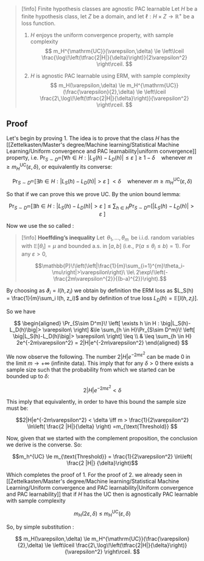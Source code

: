 
>[!info] Finite hypothesis classes are agnostic PAC learnable
> Let $H$ be a finite hypothesis class, let $Z$ be a domain, and let $\ell: H \times Z \to \mathbb{R}^+$ be a loss function.
>
> 1. $H$ enjoys the uniform convergence property, with sample complexity
>    $$
>    m_H^{\mathrm{UC}}(\varepsilon,\delta)
>    \le \left\lceil \frac{\log\!\left(\tfrac{2|H|}{\delta}\right)}{2\varepsilon^2} \right\rceil.
>    $$
>
> 2. $H$ is agnostic PAC learnable using ERM, with sample complexity
>    $$
>    m_H(\varepsilon,\delta) \le m_H^{\mathrm{UC}}(\frac{\varepsilon}{2},\delta) \le
>    \left\lceil \frac{2\,\log\!\left(\tfrac{2|H|}{\delta}\right)}{\varepsilon^2} \right\rceil.
>    $$

## Proof

Let's begin by proving 1.
The idea is to prove that the class $H$ has the [[Zettelkasten/Master's degree/Machine learning/Statistical Machine Learning/Uniform convergence and PAC learnability|uniform convergence]] property, i.e. $\Pr_{S\sim D^m}\! \left[ \forall h \in H : \big|L_S(h)-L_D(h)\big|\le \varepsilon\ \right]\ \ge\ 1-\delta\quad\text{whenever } m\ge m_H^{\mathrm{UC}}(\varepsilon,\delta)$, or equivalently its converse:

$$\Pr_{S\sim D^m}\! \left[ \exists h \in H : \big|L_S(h)-L_D(h)\big|> \varepsilon\ \right]\ <\delta\quad\text{whenever } m\ge m_H^{\mathrm{UC}}(\varepsilon,\delta)$$

So that if we can prove this we prove UC.
By the union bound lemma:

$$ \Pr_{S\sim D^m}\! \left[ \exists h \in H : \big|L_S(h)-L_D(h)\big|> \varepsilon\ \right] \le \sum_{h \in H}\Pr_{S\sim D^m}\! \left[ \big|L_S(h)-L_D(h)\big|> \varepsilon\ \right] $$

Now we use the so called :

> [!info] **Hoeffding’s inequality**
> Let $\,\theta_1,\ldots,\theta_m\,$ be i.i.d. random variables with $\mathbb{E}[\theta_i]=\mu$ and bounded a.s. in $[a,b]$ (i.e., $\mathbb{P}(a\le \theta_i \le b)=1$). For any $\varepsilon>0$,
>
> $$\mathbb{P}\!\left(\left|\frac{1}{m}\sum_{i=1}^{m}\theta_i-\mu\right|>\varepsilon\right)\ \le\ 2\exp\!\left(-\frac{2m\varepsilon^{2}}{(b-a)^{2}}\right).$$

By choosing as $\vartheta_i = l(h,z_i)$ we obtain by definition the ERM loss as $L_S(h) = \frac{1}{m}\sum_i l(h, z_i)$ and by definition of true loss $L_D(h) = \mathbb{E}[l(h,z_i)]$.

So we have

$$ 
\begin{aligned}
\Pr_{S\sim D^m}\! \left[ \exists h \in H : \big|L_S(h)-L_D(h)\big|> \varepsilon\ \right] &\le \sum_{h \in H}\Pr_{S\sim D^m}\! \left[ \big|L_S(h)-L_D(h)\big|> \varepsilon\ \right] \leq \\
& \leq \sum_{h \in H} 2e^{-2m\varepsilon^2} = 2|H|e^{-2m\varepsilon^2}
\end{aligned}
$$

We now observe the following. The number $2|H|e^{-2m\varepsilon^2}$ can be made $0$ in the limit $m \to +\infty$ (infinite data). This imply that for any $\delta > 0$ there exists a sample size such that the probability from which we started can be bounded up to $\delta$:

$$2|H|e^{-2m\varepsilon^2} < \delta$$

This imply that equivalently, in order to have this bound the sample size must be:

$$2|H|e^{-2m\varepsilon^2} < \delta \iff m > \frac{1}{2\varepsilon^2} \ln\left( \frac{2 |H|}{\delta} \right) =m_{\text{Threshold}} $$

Now, given that we started with the complement proposition, the conclusion we derive is the converse. So:

$$m_h^{UC} \le m_{\text{Threshold}} = \frac{1}{2\varepsilon^2} \ln\left( \frac{2 |H|} {\delta}\right)$$

Which completes the proof of 1.
For the proof of 2. we already seen in [[Zettelkasten/Master's degree/Machine learning/Statistical Machine Learning/Uniform convergence and PAC learnability|Uniform convergence and PAC learnability]] that if $H$ has the UC then is agnostically PAC learnable with sample complexity

$$m_H(2\varepsilon,\delta)\ \le\ m_H^{\mathrm{UC}}(\varepsilon,\delta)$$

So, by simple substitution :

$$ m_H(\varepsilon,\delta) \le m_H^{\mathrm{UC}}(\frac{\varepsilon}{2},\delta) \le
 \left\lceil \frac{2\,\log\!\left(\tfrac{2|H|}{\delta}\right)}{\varepsilon^2} \right\rceil.
   $$
   